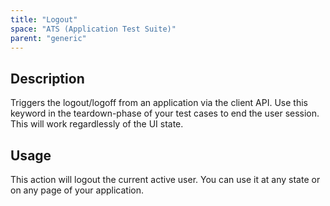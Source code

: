 ```yaml
---
title: "Logout"
space: "ATS (Application Test Suite)"
parent: "generic"
---
```


## Description

Triggers the logout/logoff from an application via the client API.
Use this keyword in the teardown-phase of your test cases to end the user session.
This will work regardlessly of the UI state.

## Usage

This action will logout the current active user. You can use it at any state or on any page of your application.
